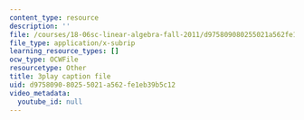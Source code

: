 ```yaml
---
content_type: resource
description: ''
file: /courses/18-06sc-linear-algebra-fall-2011/d975809080255021a562fe1eb39b5c12_h0m2tsmSPTI.vtt
file_type: application/x-subrip
learning_resource_types: []
ocw_type: OCWFile
resourcetype: Other
title: 3play caption file
uid: d9758090-8025-5021-a562-fe1eb39b5c12
video_metadata:
  youtube_id: null
---
```

